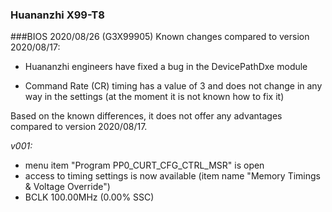 ### Huananzhi X99-T8
###BIOS 2020/08/26 (G3X99905)
Known changes compared to version 2020/08/17:

+ Huananzhi engineers have fixed a bug in the DevicePathDxe module
- Command Rate (CR) timing has a value of 3 and does not change in any way in the settings (at the moment it is not known how to fix it)

Based on the known differences, it does not offer any advantages compared to version 2020/08/17.

*v001:*
* menu item "Program PP0_CURT_CFG_CTRL_MSR" is open
* access to timing settings is now available (item name "Memory Timings & Voltage Override")
* BCLK 100.00MHz (0.00% SSC)